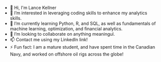 - 👋 Hi, I'm Lance Kellner
- 👀 I’m interested in leveraging coding skills to enhance my analytics skills.
- 🌱 I’m currently learning Python, R, and SQL, as well as fundamentals of machine learning, optimization, and financial analytics.
- 💞️ I’m looking to collaborate on anything meaningul.
- 📫 Contact me using my LinkedIn link! 
- ⚡ Fun fact: I am a mature student, and have spent time in the Canadian Navy, and worked on offshore oil rigs across the globe!

<!---
kellnerle/kellnerle is a ✨ special ✨ repository because its `README.md` (this file) appears on your GitHub profile.
You can click the Preview link to take a look at your changes.
--->
